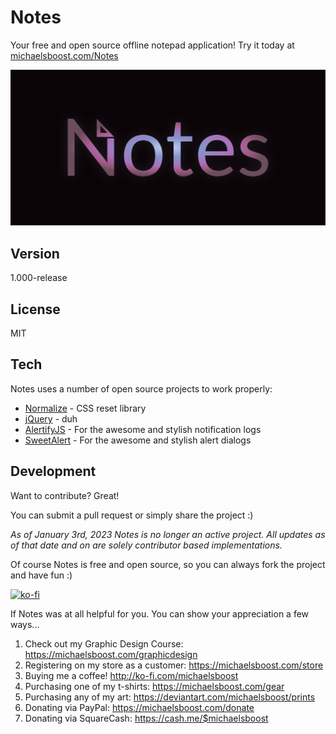Notes
===================

Your free and open source offline notepad application! Try it today at [michaelsboost.com/Notes](https://michaelsboost.github.io/Notes/)

![](https://raw.githubusercontent.com/michaelsboost/Notes/gh-pages/imgs/header.svg)

Version
-------------

1.000-release

License
-------------

MIT

Tech
-------------

Notes uses a number of open source projects to work properly:

* [Normalize](https://github.com/necolas/normalize.css) - CSS reset library
* [jQuery](http://jquery.com/) - duh
* [AlertifyJS](http://alertifyjs.com/) - For the awesome and stylish notification logs
* [SweetAlert](https://sweetalert.js.org/guides/) - For the awesome and stylish alert dialogs

Development
-------------

Want to contribute? Great!  

You can submit a pull request or simply share the project :)  

*As of January 3rd, 2023 Notes is no longer an active project. All updates as of that date and on are solely contributor based implementations.*

Of course Notes is free and open source, so you can always fork the project and have fun :)  

[![ko-fi](https://az743702.vo.msecnd.net/cdn/kofi2.png?v=0)](https://ko-fi.com/michaelsboost)  

If Notes was at all helpful for you. You can show your appreciation a few ways...  

1) Check out my Graphic Design Course: https://michaelsboost.com/graphicdesign  
2) Registering on my store as a customer: https://michaelsboost.com/store  
3) Buying me a coffee! http://ko-fi.com/michaelsboost  
4) Purchasing one of my t-shirts: https://michaelsboost.com/gear  
5) Purchasing any of my art: https://deviantart.com/michaelsboost/prints  
6) Donating via PayPal: https://michaelsboost.com/donate  
7) Donating via SquareCash: https://cash.me/$michaelsboost  
